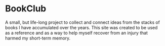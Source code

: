 # BookClub
A small, but life-long project to collect and connect ideas from the stacks of books I have accumulated over the years. This site was created to be used as a reference and as a way to help myself recover from an injury that harmed my short-term memory.
